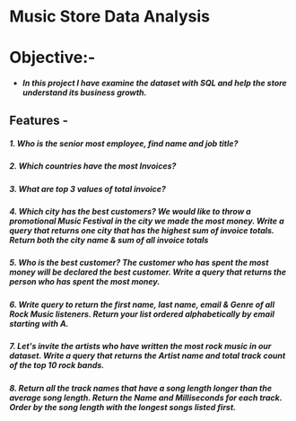 # Music Store Data Analysis
# Objective:-
- ##### In this project I have examine the dataset with SQL and help the store understand its business growth.
## Features -
##### 1. Who is the senior most employee, find name and job title? 
##### 2. Which countries have the most Invoices?
##### 3. What are top 3 values of total invoice?
##### 4. Which city has the best customers? We would like to throw a promotional Music Festival in the city we made the most money. Write a query that returns one city that has the highest sum of invoice totals. Return both the city name & sum of all invoice totals
##### 5. Who is the best customer? The customer who has spent the most money will be declared the best customer. Write a query that returns the person who has spent the most money.
##### 6. Write query to return the first name, last name, email & Genre of all Rock Music listeners. Return your list ordered alphabetically by email starting with A. 
##### 7. Let's invite the artists who have written the most rock music in our dataset. Write a query that returns the Artist name and total track count of the top 10 rock bands. 
##### 8. Return all the track names that have a song length longer than the average song length. Return the Name and Milliseconds for each track. Order by the song length with the longest songs listed first.
